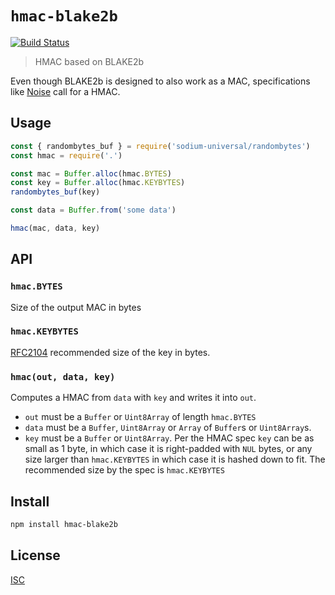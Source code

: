 # `hmac-blake2b`

[![Build Status](https://github.com/emilbayes/hmac-blake2b/actions/workflows/npm.yml/badge.svg)](https://github.com/emilbayes/hmac-blake2b/actions/workflows/npm.yml)

> HMAC based on BLAKE2b

Even though BLAKE2b is designed to also work as a MAC, specifications like
[Noise](http://noiseprotocol.org/noise.html#hash-functions-and-hashing) call for
a HMAC.

## Usage

```js
const { randombytes_buf } = require('sodium-universal/randombytes')
const hmac = require('.')

const mac = Buffer.alloc(hmac.BYTES)
const key = Buffer.alloc(hmac.KEYBYTES)
randombytes_buf(key)

const data = Buffer.from('some data')

hmac(mac, data, key)

```

## API

### `hmac.BYTES`

Size of the output MAC in bytes

### `hmac.KEYBYTES`

[RFC2104](https://www.ietf.org/rfc/rfc2104.txt) recommended size of the key in
bytes.

### `hmac(out, data, key)`

Computes a HMAC from `data` with `key` and writes it into `out`.

* `out` must be a `Buffer` or `Uint8Array` of length `hmac.BYTES`
* `data` must be a `Buffer`, `Uint8Array` or `Array` of `Buffer`s or
  `Uint8Array`s.
* `key` must be a `Buffer` or `Uint8Array`. Per the HMAC spec `key` can be as
  small as 1 byte, in which case it is right-padded with `NUL` bytes, or any
  size larger than `hmac.KEYBYTES` in which case it is hashed down to fit. The
  recommended size by the spec is `hmac.KEYBYTES`

## Install

```sh
npm install hmac-blake2b
```

## License

[ISC](LICENSE)
